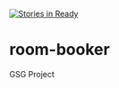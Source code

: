 [![Stories in Ready](https://badge.waffle.io/gazaskygeeks/room-booker.png?label=ready&title=Ready)](https://waffle.io/gazaskygeeks/room-booker)
# room-booker
GSG Project

